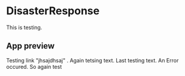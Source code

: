 DisasterResponse
====================================

This is testing.

App preview
----------------------------
Testing link "jhsajdhsaj" . Again tetsing text. Last testing text. An Error occured. So again test
